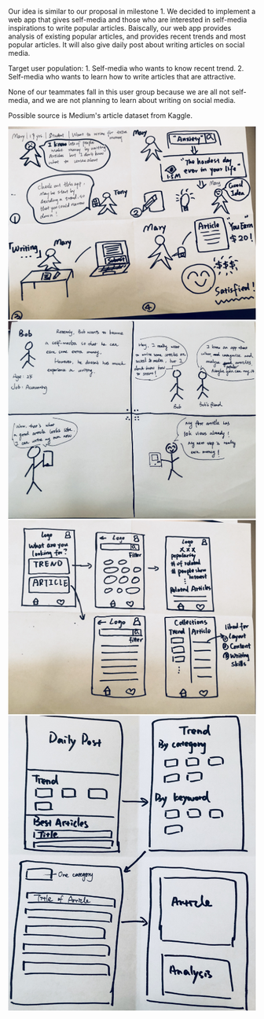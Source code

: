Our idea is similar to our proposal in milestone 1. We decided to implement a web app that gives self-media and those who are interested in self-media inspirations to 
write popular articles. Baiscally, our web app provides analysis of existing popular articles, and provides recent trends and most popular articles. It will also give daily post about writing articles on social media.

Target user population: 1. Self-media who wants to know recent trend.
2. Self-media who wants to learn how to write articles that are attractive. 

None of our teammates fall in this user group because we are all not self-media, and we are not planning to learn about writing on social media.

Possible source is Medium's article dataset from Kaggle.







![storyboard1](https://github.com/Hannahh1425/cogs121/blob/master/M1/Storyboard1.JPG)
![storyboard2](https://github.com/Hannahh1425/cogs121/blob/master/M1/Storyboard2.JPG)
![prototype1](https://github.com/Hannahh1425/cogs121/blob/master/M1/Prototype1.JPG)
![prototype2](https://github.com/Hannahh1425/cogs121/blob/master/M1/Prototype2.JPG)
